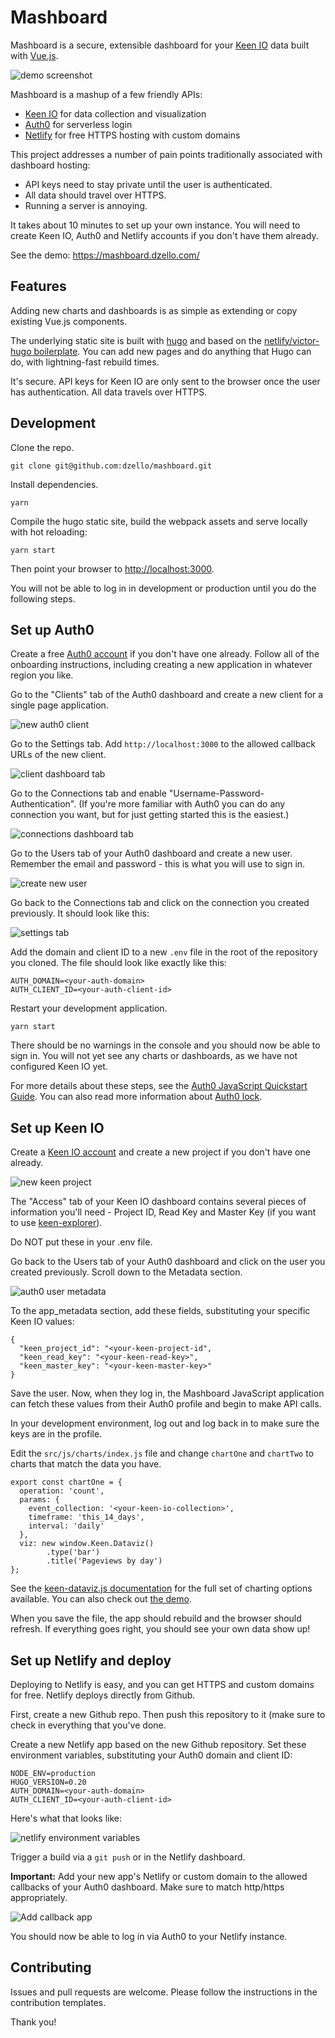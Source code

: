 # Mashboard

Mashboard is a secure, extensible dashboard for your [Keen IO](https://keen.io/) data built with [Vue.js](https://vuejs.org).

![demo screenshot](https://cl.ly/3u1e2n0G2N3q/Screenshot%202017-05-24%2014.50.24.png)

Mashboard is a mashup of a few friendly APIs:

- [Keen IO](https://keen.io/) for data collection and visualization
- [Auth0](https://auth0.com/) for serverless login
- [Netlify](https://netlify.com/) for free HTTPS hosting with custom domains

This project addresses a number of pain points traditionally associated with dashboard hosting:

- API keys need to stay private until the user is authenticated.
- All data should travel over HTTPS.
- Running a server is annoying.

It takes about 10 minutes to set up your own instance. You will need to create Keen IO, Auth0 and Netlify accounts if you don't have them already.

See the demo: https://mashboard.dzello.com/

## Features

Adding new charts and dashboards is as simple as extending or copy existing Vue.js components.

The underlying static site is built with [hugo](https://gohugo.io/) and based on the [netlify/victor-hugo boilerplate](https://github.com/netlify/victor-hugo). You can add new pages and do anything that Hugo can do, with lightning-fast rebuild times.

It's secure. API keys for Keen IO are only sent to the browser once the user has authentication. All data travels over HTTPS.

## Development

Clone the repo.

``` shell
git clone git@github.com:dzello/mashboard.git
```

Install dependencies.

``` shell
yarn
```

Compile the hugo static site, build the webpack assets and serve locally with hot reloading:

```
yarn start
```

Then point your browser to [http://localhost:3000](http://localhost:3000).

You will not be able to log in in development or production until you do the following steps.

## Set up Auth0

Create a free [Auth0 account](https://auth0.com/) if you don't have one already. Follow all of the onboarding instructions, including creating a new application in whatever region you like.

Go to the "Clients" tab of the Auth0 dashboard and create a new client for a single page application.

![new auth0 client](https://cl.ly/0q3j1Y111u1R/Screenshot%202017-05-24%2014.16.34.png)

Go to the Settings tab. Add `http://localhost:3000` to the allowed callback URLs of the new client.

![client dashboard tab](https://cl.ly/1a2E421m0i3E/Screenshot%202017-05-24%2014.04.33.png)

Go to the Connections tab and enable "Username-Password-Authentication". (If you're more familiar with Auth0 you can do any connection you want, but for just getting started this is the easiest.)

![connections dashboard tab](https://cl.ly/0n1v3t2A1217/Screenshot%202017-05-24%2013.59.15.png)

Go to the Users tab of your Auth0 dashboard and create a new user. Remember the email and password - this is what you will use to sign in.

![create new user](https://cl.ly/0w1r0i2Y3G1a/Screenshot%202017-05-24%2014.06.17.png)

Go back to the Connections tab and click on the connection you created previously. It should look like this:

![settings tab](https://cl.ly/3X1C1g272P2r/Screenshot%202017-05-24%2014.07.58.png)

Add the domain and client ID to a new `.env` file in the root of the repository you cloned. The file should look like exactly like this:

```
AUTH_DOMAIN=<your-auth-domain>
AUTH_CLIENT_ID=<your-auth-client-id>
```

Restart your development application.

```
yarn start
```

There should be no warnings in the console and you should now be able to sign in. You will not yet see any charts or dashboards, as we have not configured Keen IO yet.

For more details about these steps, see the [Auth0 JavaScript Quickstart Guide](https://auth0.com/docs/quickstart/spa/vanillajs). You can also read more information about [Auth0 lock](https://auth0.com/docs/libraries/lock/v10).

## Set up Keen IO

Create a [Keen IO account](https://keen.io/) and create a new project if you don't have one already.

![new keen project](https://cl.ly/1B363R1a1o1x/Screenshot%202017-05-24%2014.49.44.png)

The "Access" tab of your Keen IO dashboard contains several pieces of information you'll need - Project ID, Read Key and Master Key (if you want to use [keen-explorer](https://github.com/keen/explorer)).

Do NOT put these in your .env file.

Go back to the Users tab of your Auth0 dashboard and click on the user you created previously. Scroll down to the Metadata section.

![auth0 user metadata](https://cl.ly/34191v3y1p1M/Screenshot%202017-05-24%2014.25.46.png)

To the app_metadata section, add these fields, substituting your specific Keen IO values:

```
{
  "keen_project_id": "<your-keen-project-id",
  "keen_read_key": "<your-keen-read-key>",
  "keen_master_key": "<your-keen-master-key>"
}
```

Save the user. Now, when they log in, the Mashboard JavaScript application can fetch these values from their Auth0 profile and begin to make API calls.

In your development environment, log out and log back in to make sure the keys are in the profile.

Edit the `src/js/charts/index.js` file and change `chartOne` and `chartTwo` to charts that match the data you have.

```
export const chartOne = {
  operation: 'count',
  params: {
    event_collection: '<your-keen-io-collection>',
    timeframe: 'this_14_days',
    interval: 'daily'
  },
  viz: new window.Keen.Dataviz()
        .type('bar')
        .title('Pageviews by day')
};
```

See the [keen-dataviz.js documentation](https://github.com/keen/keen-dataviz.js/) for the full set of charting options available. You can also check out [the demo](http://keen.github.io/keen-dataviz.js/).

When you save the file, the app should rebuild and the browser should refresh. If everything goes right, you should see your own data show up!

## Set up Netlify and deploy

Deploying to Netlify is easy, and you can get HTTPS and custom domains for free. Netlify deploys directly from Github.

First, create a new Github repo. Then push this repository to it (make sure to check in everything that you've done.

Create a new Netlify app based on the new Github repository. Set these environment variables, substituting your Auth0 domain and client ID:

```
NODE_ENV=production
HUGO_VERSION=0.20
AUTH_DOMAIN=<your-auth-domain>
AUTH_CLIENT_ID=<your-auth-client-id>
```

Here's what that looks like:

![netlify environment variables](https://cl.ly/3y082h1w2M2M/[3b428b7cf80395ce90fc41f41609dd18]_Screenshot%202017-05-24%2014.42.00.png)
 
 Trigger a build via a `git push` or in the Netlify dashboard.
 
**Important:** Add your new app's Netlify or custom domain to the allowed callbacks of your Auth0 dashboard. Make sure to match http/https appropriately.

![Add callback app](https://cl.ly/0Z1H3Q0b110C/Screenshot%202017-05-24%2014.47.21.png)

You should now be able to log in via Auth0 to your Netlify instance.

## Contributing

Issues and pull requests are welcome. Please follow the instructions in the contribution templates.

Thank you!
